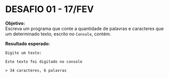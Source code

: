 # DESAFIO 01 - 17/FEV

**Objetivo:**  
Escreva um programa que conte a quantidade de palavras e caracteres que um determinado texto, escrito no `Console`, contém.
  
**Resultado esperado:**
  
```text
Digite um texto:

Este texto foi digitado no console

> 34 caracteres, 6 palavras
```
